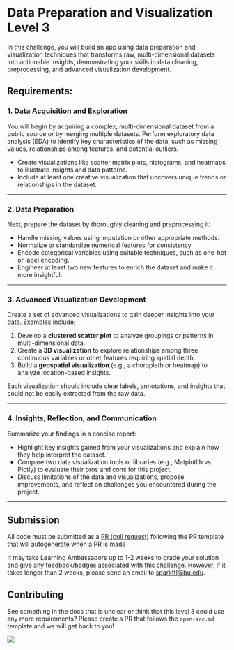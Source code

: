 # Data Preparation and Visualization Level 3 

In this challenge, you will build an app using data preparation and visualization techniques that transforms raw, multi-dimensional datasets into actionable insights, demonstrating your skills in data cleaning, preprocessing, and advanced visualization development.

## Requirements:

### 1. **Data Acquisition and Exploration**
You will begin by acquiring a complex, multi-dimensional dataset from a public source or by merging multiple datasets. Perform exploratory data analysis (EDA) to identify key characteristics of the data, such as missing values, relationships among features, and potential outliers.  
- Create visualizations like scatter matrix plots, histograms, and heatmaps to illustrate insights and data patterns.
- Include at least one creative visualization that uncovers unique trends or relationships in the dataset.

---

### 2. **Data Preparation**
Next, prepare the dataset by thoroughly cleaning and preprocessing it:
- Handle missing values using imputation or other appropriate methods.
- Normalize or standardize numerical features for consistency.
- Encode categorical variables using suitable techniques, such as one-hot or label encoding.
- Engineer at least two new features to enrich the dataset and make it more insightful.

---

### 3. **Advanced Visualization Development**
Create a set of advanced visualizations to gain deeper insights into your data. Examples include:
1. Develop a **clustered scatter plot** to analyze groupings or patterns in multi-dimensional data.
2. Create a **3D visualization** to explore relationships among three continuous variables or other features requiring spatial depth.
3. Build a **geospatial visualization** (e.g., a choropleth or heatmap) to analyze location-based insights.

Each visualization should include clear labels, annotations, and insights that could not be easily extracted from the raw data. 

---

### 4. **Insights, Reflection, and Communication**
Summarize your findings in a concise report:
- Highlight key insights gained from your visualizations and explain how they help interpret the dataset.
- Compare two data visualization tools or libraries (e.g., Matplotlib vs. Plotly) to evaluate their pros and cons for this project.
- Discuss limitations of the data and visualizations, propose improvements, and reflect on challenges you encountered during the project.


---

## Submission

All code must be submitted as a [PR (pull request)](https://docs.github.com/en/pull-requests/collaborating-with-pull-requests/proposing-changes-to-your-work-with-pull-requests/creating-a-pull-request#creating-the-pull-request) following the PR template that will autogenerate when a PR is made

It may take Learning Ambassadors up to 1-2 weeks to grade your solution and give any feedback/badges associated with this challenge. However, if it takes longer than 2 weeks, please send an email to sparkttl@bu.edu.

## Contributing

See something in the docs that is unclear or think that this level 3 could use any more requirements? Please create a PR that follows the `open-src.md` template and we will get back to you!

<a href="https://contrib.rocks">
  <img src="https://contrib.rocks/image?repo=BU-Spark-Learning-Ambassadors/paths-level3-template" />
</a>

<!-- PUT GOLD BADGE OF SKILL HERE -->
<!-- <div style="display: flex; align-items: center; justify-content: center;">
<img src="https://pngimg.com/d/gold_medal_PNG28.png" width='200'/>
</div> -->
